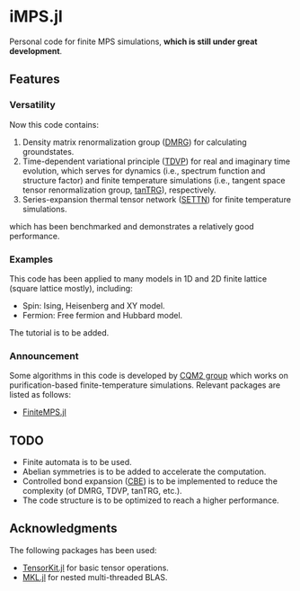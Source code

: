 # iMPS.jl

Personal code for finite MPS simulations, **which is still under great development**.

## Features

### Versatility

Now this code contains:

1. Density matrix renormalization group ([DMRG](https://en.wikipedia.org/wiki/Density_matrix_renormalization_group)) for calculating groundstates.
2. Time-dependent variational principle ([TDVP](https://link.aps.org/doi/10.1103/PhysRevB.94.165116)) for real and imaginary time evolution, which serves for dynamics (i.e., spectrum function and structure factor) and finite temperature simulations (i.e., tangent space tensor renormalization group, [tanTRG](https://link.aps.org/doi/10.1103/PhysRevLett.130.226502)), respectively.
3. Series-expansion thermal tensor network ([SETTN](https://link.aps.org/doi/10.1103/PhysRevB.95.161104)) for finite temperature simulations.

which has been benchmarked and demonstrates a relatively good performance.

### Examples

This code has been applied to many models in 1D and 2D finite lattice (square lattice mostly), including:

* Spin: Ising, Heisenberg and XY model.
* Fermion: Free fermion and Hubbard model.

The tutorial is to be added.

### Announcement

Some algorithms in this code is developed by [ CQM2 group](https://www.cqm2itp.com/) which works on purification-based finite-temperature simulations. Relevant packages are listed as follows:

* [FiniteMPS.jl](https://github.com/Qiaoyi-Li/FiniteMPS.jl)

## TODO

* Finite automata is to be used.
* Abelian symmetries is to be added to accelerate the computation.
* Controlled bond expansion ([CBE](https://doi.org/10.1103/PhysRevLett.130.246402)) is to be implemented to reduce the complexity (of DMRG, TDVP, tanTRG, etc.).
* The code structure is to be optimized to reach a higher performance.

## Acknowledgments

The following packages has been used:

* [TensorKit.jl](https://github.com/Jutho/TensorKit.jl) for basic tensor operations.
* [MKL.jl](https://github.com/JuliaLinearAlgebra/MKL.jl) for nested multi-threaded BLAS.
